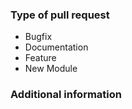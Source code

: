 
<!--- Describe the change above, including rationale and design decisions -->

<!--- HINT: Include "Fixes #nnn" if you are fixing an existing issue -->

### Type of pull request
<!--- Pick one below and delete the rest -->
- Bugfix
- Documentation
- Feature
- New Module

### Additional information
<!--- A step-by-step reproduction of the problem is helpful if there is no related issue -->

<!--- HINT: Include the lowest supported Ansible version that is affected by this issue -->

<!--- Paste verbatim command output below, e.g. before and after your change -->
```paste below

```
